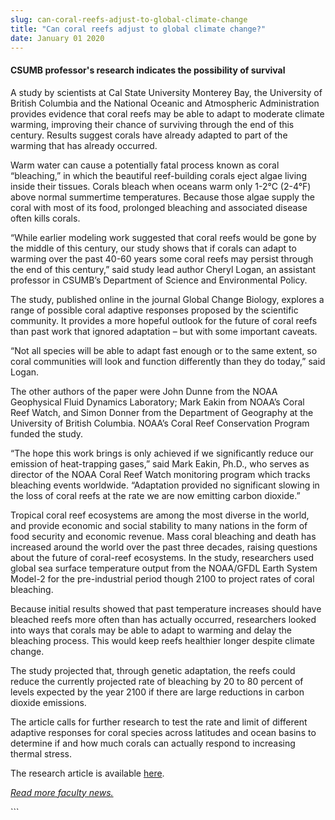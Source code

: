 ```yaml
---
slug: can-coral-reefs-adjust-to-global-climate-change
title: "Can coral reefs adjust to global climate change?"
date: January 01 2020
---
```


 
<h4>CSUMB professor's research indicates the possibility of survival</h4>
<p>
  A study by scientists at Cal State University Monterey Bay, the University of
  British Columbia and the National Oceanic and Atmospheric Administration
  provides evidence that coral reefs may be able to adapt to moderate climate
  warming, improving their chance of surviving through the end of this century.
  Results suggest corals have already adapted to part of the warming that has
  already occurred.
</p>
<p>
  Warm water can cause a potentially fatal process known as coral “bleaching,”
  in which the beautiful reef-building corals eject algae living inside their
  tissues. Corals bleach when oceans warm only 1-2°C (2-4°F) above normal
  summertime temperatures. Because those algae supply the coral with most of its
  food, prolonged bleaching and associated disease often kills corals.
</p>
<p>
  “While earlier modeling work suggested that coral reefs would be gone by the
  middle of this century, our study shows that if corals can adapt to warming
  over the past 40-60 years some coral reefs may persist through the end of this
  century,” said study lead author Cheryl Logan, an assistant professor in
  CSUMB’s Department of Science and Environmental Policy.
</p>
<p>
  The study, published online in the journal Global Change Biology, explores a
  range of possible coral adaptive responses proposed by the scientific
  community. It provides a more hopeful outlook for the future of coral reefs
  than past work that ignored adaptation – but with some important caveats.
</p>
<p>
  “Not all species will be able to adapt fast enough or to the same extent, so
  coral communities will look and function differently than they do today,” said
  Logan.
</p>
<p>
  The other authors of the paper were John Dunne from the NOAA Geophysical Fluid
  Dynamics Laboratory; Mark Eakin from NOAA’s Coral Reef Watch, and Simon Donner
  from the Department of Geography at the University of British Columbia. NOAA’s
  Coral Reef Conservation Program funded the study.
</p>
<p>
  “The hope this work brings is only achieved if we significantly reduce our
  emission of heat-trapping gases,” said Mark Eakin, Ph.D., who serves as
  director of the NOAA Coral Reef Watch monitoring program which tracks
  bleaching events worldwide. “Adaptation provided no significant slowing in the
  loss of coral reefs at the rate we are now emitting carbon dioxide.”
</p>
<p>
  Tropical coral reef ecosystems are among the most diverse in the world, and
  provide economic and social stability to many nations in the form of food
  security and economic revenue. Mass coral bleaching and death has increased
  around the world over the past three decades, raising questions about the
  future of coral-reef ecosystems. In the study, researchers used global sea
  surface temperature output from the NOAA/GFDL Earth System Model-2 for the
  pre-industrial period though 2100 to project rates of coral bleaching.
</p>
<p>
  Because initial results showed that past temperature increases should have
  bleached reefs more often than has actually occurred, researchers looked into
  ways that corals may be able to adapt to warming and delay the bleaching
  process. This would keep reefs healthier longer despite climate change.
</p>
<p>
  The study projected that, through genetic adaptation, the reefs could reduce
  the currently projected rate of bleaching by 20 to 80 percent of levels
  expected by the year 2100 if there are large reductions in carbon dioxide
  emissions.
</p>
<p>
  The article calls for further research to test the rate and limit of different
  adaptive responses for coral species across latitudes and ocean basins to
  determine if and how much corals can actually respond to increasing thermal
  stress.
</p>
<p>
  The research article is available
  <a href="https://onlinelibrary.wiley.com/doi/10.1111/gcb.12390/full">here</a>.
</p>
<p>
  <a href="https://news.csumb.edu/news/2013/jan/31/faculty-highlights"
    ><em>Read more faculty news.</em></a
  >
</p>
<p></p>
<p></p>
```

